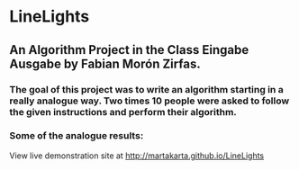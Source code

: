 # LineLights
##  An **Algorithm Project** in the **Class Eingabe Ausgabe** by Fabian Morón Zirfas. 
### The goal of this project was to write an algorithm starting in a really analogue way. Two times 10 people were asked to follow the given instructions and perform their algorithm.

### Some of the analogue results:

View live demonstration site at http://martakarta.github.io/LineLights
